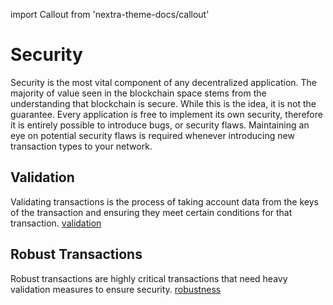import Callout from 'nextra-theme-docs/callout'

# Security

Security is the most vital component of any decentralized application. The majority of value seen in the blockchain space stems from the understanding that blockchain is secure. While this is the idea, it is not the guarantee. Every application is free to implement its own security, therefore it is entirely possible to introduce bugs, or security flaws. Maintaining an eye on potential security flaws is required whenever introducing new transaction types to your network.

## Validation

<Callout emoji="🚨" type="error">

Validating transactions is the process of taking account data from the keys of the transaction and ensuring they meet certain conditions for that transaction.
[validation](./validation)

</Callout>

## Robust Transactions

<Callout emoji="💡" type="default">

Robust transactions are highly critical transactions that need heavy validation measures to ensure security.
[robustness](./robustness)

</Callout>
